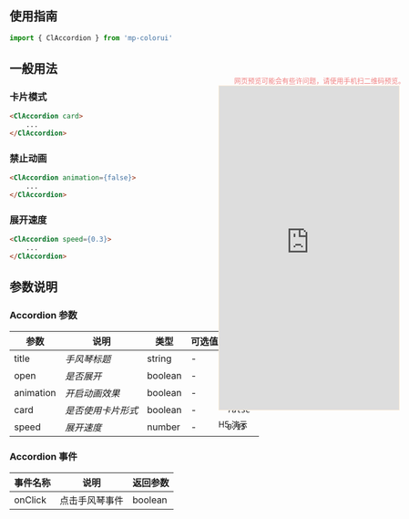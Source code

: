 ## 使用指南

```js
import { ClAccordion } from 'mp-colorui'
```

## 一般用法

### 卡片模式

```html
<ClAccordion card>
	...
</ClAccordion>
```

### 禁止动画

```html
<ClAccordion animation={false}>
	...
</ClAccordion>
```

### 展开速度

```html
<ClAccordion speed={0.3}>
	...
</ClAccordion>
```

## 参数说明

### Accordion 参数

| 参数      | 说明               | 类型    | 可选值 | 默认值    |
| --------- | ------------------ | ------- | ------ | --------- |
| title     | *手风琴标题*       | string  | -      | -         |
| open      | *是否展开*         | boolean | -      | *`false`* |
| animation | *开启动画效果*     | boolean | -      | *`true`*  |
| card      | *是否使用卡片形式* | boolean | -      | *`false`* |
| speed     | *展开速度*         | number  | -      | *`0.15`*  |

### Accordion 事件

| 事件名称 | 说明           | 返回参数 |
| -------- | -------------- | -------- |
| onClick  | 点击手风琴事件 | boolean  |

<div style="position: fixed; right:10px; top: 5%">
<div style="width: 355px; display: flex; flex-wrap: wrap; justify-content: center; align-items: center; font-size: 12px; color: lightcoral">网页预览可能会有些许问题，请使用手机扫二维码预览。</div>
<iframe style="border: 1px solid antiquewhite" src="https://yinliangdream.github.io/mp-colorui-h5-demo/#/pages/components/accordion/index" height="568" width="316"></iframe>
<div>
		<p>H5 演示</p>
		<div id='qrcode'></div>
	</div>
</div>

<script>
	new Vue({
		el: '#main',
		mounted() {
			setTimeout(() => {
				const id = document.getElementById("qrcode");
				new QRCode(id, {
					text: "https://yinliangdream.github.io/mp-colorui-h5-demo/#/pages/components/accordion/index",
					width: 128,
					height: 128,
					colorDark : "#000000",
					colorLight : "#ffffff",
					correctLevel : QRCode.CorrectLevel.H
				});
			});
		}
	})
</script>
